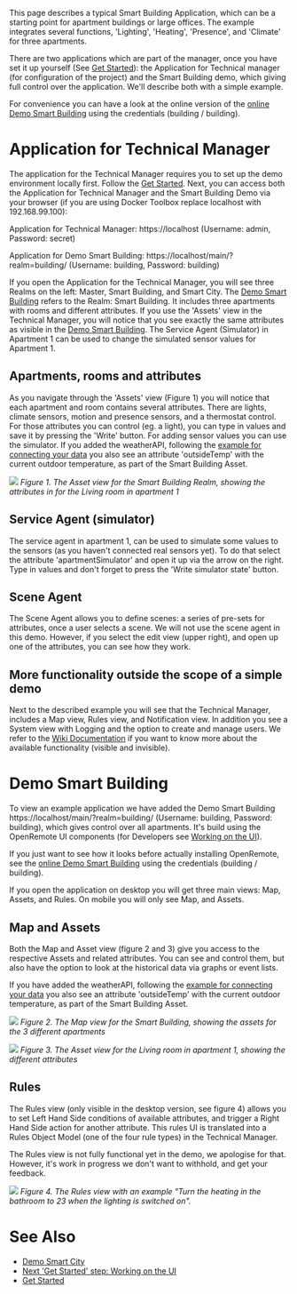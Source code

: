 This page describes a typical Smart Building Application, which can be a starting point for apartment buildings or large offices. The example integrates several functions, 'Lighting', 'Heating', 'Presence', and 'Climate' for three apartments.

There are two applications which are part of the manager, once you have set it up yourself (See [Get Started](https://openremote.io/get-started-manager/)): the Application for Technical manager (for configuration of the project) and the Smart Building demo, which giving full control over the application. We'll describe both with a simple example.

For convenience you can have a look at the online version of the [online Demo Smart Building](https://demo.openremote.io/main/?realm=building) using the credentials (building / building).

# Application for Technical Manager

The application for the Technical Manager requires you to set up the demo environment locally first. Follow the [Get Started](https://openremote.io/get-started-manager/). Next, you can access both the Application for Technical Manager and the Smart Building Demo via your browser (if you are using Docker Toolbox replace localhost with 192.168.99.100):

Application for Technical Manager: https://localhost (Username: admin, Password: secret)

Application for Demo Smart Building: https://localhost/main/?realm=building/ (Username: building, Password: building)

If you open the Application for the Technical Manager, you will see three Realms on the left: Master, Smart Building, and Smart City. The [Demo Smart Building](#demo-smart-building) refers to the Realm: Smart Building. It includes three apartments with rooms and different attributes. If you use the 'Assets' view in the Technical Manager, you will notice that you see exactly the same attributes as visible in the [Demo Smart Building](#demo-smart-building). The Service Agent (Simulator) in Apartment 1 can be used to change the simulated sensor values for Apartment 1. 

## Apartments, rooms and attributes

As you navigate through the 'Assets' view (Figure 1) you will notice that each apartment and room contains several attributes. There are lights, climate sensors, motion and presence sensors, and a thermostat control. For those attributes you can control (eg. a light), you can type in values and save it by pressing the 'Write' button. For adding sensor values you can use the simulator. If you added the weatherAPI, following the [example for connecting your data](User-Guide%3A-Connecting-to-a-HTTP-API) you also see an attribute 'outsideTemp' with the current outdoor temperature, as part of the Smart Building Asset.

![](https://github.com/openremote/Documentation/blob/master/manuscript/figures/Manager%20-%20Building%20Asset.png)
_Figure 1. The Asset view for the Smart Building Realm, showing the attributes in for the Living room in apartment 1_

## Service Agent (simulator)

The service agent in apartment 1, can be used to simulate some values to the sensors (as you haven't connected real sensors yet). To do that select the attribute 'apartmentSimulator' and open it up via the arrow on the right. Type in values and don't forget to press the 'Write simulator state' button.

## Scene Agent

The Scene Agent allows you to define scenes: a series of pre-sets for attributes, once a user selects a scene. We will not use the scene agent in this demo. However, if you select the edit view (upper right), and open up one of the attributes, you can see how they work.

## More functionality outside the scope of a simple demo

Next to the described example you will see that the Technical Manager, includes a Map view, Rules view, and Notification view. In addition you see a System view with Logging and the option to create and manage users. We refer to the [Wiki Documentation](https://github.com/openremote/openremote/wiki) if you want to know more about the available functionality (visible and invisible).

# Demo Smart Building

To view an example application we have added the Demo Smart Building https://localhost/main/?realm=building/ (Username: building, Password: building), which gives control over all apartments. It's build using the OpenRemote UI components (for Developers see [Working on the UI](https://github.com/openremote/openremote/wiki/Developer-Guide%3A-Working-on-the-UI)).

If you just want to see how it looks before actually installing OpenRemote, see the [online Demo Smart Building](https://demo.openremote.io/main/?realm=building) using the credentials (building / building).

If you open the application on desktop you will get three main views: Map, Assets, and Rules. On mobile you will only see Map, and Assets.

## Map and Assets

Both the Map and Asset view (figure 2 and 3) give you access to the respective Assets and related attributes. You can see and control them, but also have the option to look at the historical data via graphs or event lists.

If you have added the weatherAPI, following the [example for connecting your data](User-Guide%3A-Connecting-to-a-HTTP-API) you also see an attribute 'outsideTemp' with the current outdoor temperature, as part of the Smart Building Asset.

![](https://github.com/openremote/Documentation/blob/master/manuscript/figures/Building%20-%20Map.png)
_Figure 2. The Map view for the Smart Building, showing the assets for the 3 different apartments_

![](https://github.com/openremote/Documentation/blob/master/manuscript/figures/Building%20-%20Asset.png)
_Figure 3. The Asset view for the Living room in apartment 1, showing the different attributes_

## Rules

The Rules view (only visible in the desktop version, see figure 4) allows you to set Left Hand Side conditions of available attributes, and trigger a Right Hand Side action for another attribute. This rules UI is translated into a Rules Object Model (one of the four rule types) in the Technical Manager. 

The Rules view is not fully functional yet in the demo, we apologise for that. However, it's work in progress we don't want to withhold, and get your feedback.

![](https://github.com/openremote/Documentation/blob/master/manuscript/figures/Building%20-%20Rules.png)
_Figure 4. The Rules view with an example "Turn the heating in the bathroom to 23 when the lighting is switched on"._

# See Also
- [Demo Smart City](Demo-Smart-City)
- [Next 'Get Started' step: Working on the UI](Developer-Guide%3A-Working-on-the-UI)
- [Get Started](https://openremote.io/get-started-manager/)